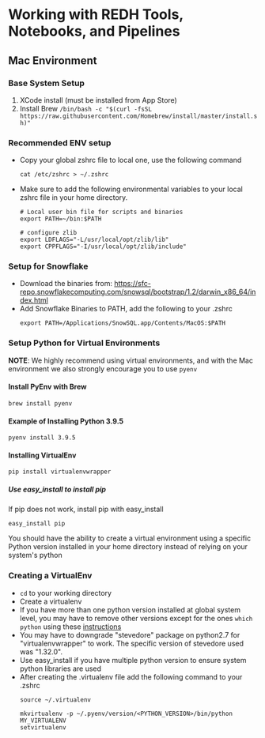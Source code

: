 # Working with REDH Tools, Notebooks, and Pipelines 

## Mac Environment
### Base System Setup

1. XCode install (must be installed from App Store) 
1. Install Brew `/bin/bash -c "$(curl -fsSL https://raw.githubusercontent.com/Homebrew/install/master/install.sh)"`

### Recommended ENV setup 

* Copy your global zshrc file to local one, use the following command
  ```shell
  cat /etc/zshrc > ~/.zshrc
  ```
* Make sure to add the following environmental variables to your local zshrc file in your home directory.
  ```shell
  # Local user bin file for scripts and binaries
  export PATH=~/bin:$PATH
  
  # configure zlib
  export LDFLAGS="-L/usr/local/opt/zlib/lib"
  export CPPFLAGS="-I/usr/local/opt/zlib/include"
  ```
### Setup for Snowflake

* Download the binaries from: https://sfc-repo.snowflakecomputing.com/snowsql/bootstrap/1.2/darwin_x86_64/index.html
* Add Snowflake Binaries to PATH, add the following to your .zshrc
  ```shell
  export PATH=/Applications/SnowSQL.app/Contents/MacOS:$PATH
  ```

### Setup Python for Virtual Environments

**NOTE**: We highly recommend using virtual environments, and with the Mac environment we also strongly encourage
you to use `pyenv`

#### Install PyEnv with Brew
```shell
brew install pyenv
```

#### Example of Installing Python 3.9.5
```shell
pyenv install 3.9.5
```
#### Installing VirtualEnv
```shell
pip install virtualenvwrapper
```

##### Use  easy_install to install pip
If pip does not work, install pip with easy_install
```shell
easy_install pip
```
  
You should have the ability to create a virtual environment using a specific Python version
installed in your home directory instead of relying on your system's python

### Creating a VirtualEnv
* `cd` to your working directory
* Create a virtualenv
* If you have more than one python version installed at global system level, you may have to remove other versions except for the ones `which python` using these [instructions](https://www.techjunkie.com/macos-uninstall-python3/)
* You may have to downgrade "stevedore" package on python2.7 for "virtualenvwrapper" to work. The specific version of stevedore used was "1.32.0". 
* Use easy_install if you have multiple python version to ensure system python libraries are used
* After creating the .virtualenv file add the following command to your .zshrc 
  ```shell
  source ~/.virtualenv
  ```
  ```shell
  mkvirtualenv -p ~/.pyenv/version/<PYTHON_VERSION>/bin/python MY_VIRTUALENV
  setvirtualenv
  ```